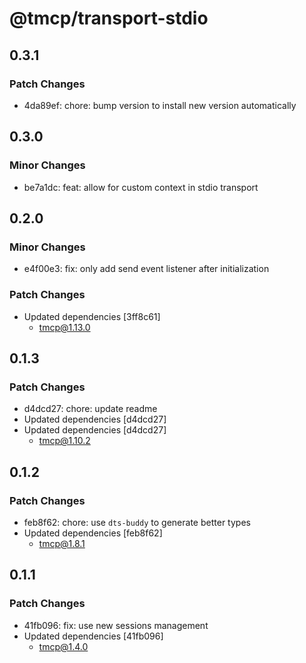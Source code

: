# @tmcp/transport-stdio

## 0.3.1

### Patch Changes

- 4da89ef: chore: bump version to install new version automatically

## 0.3.0

### Minor Changes

- be7a1dc: feat: allow for custom context in stdio transport

## 0.2.0

### Minor Changes

- e4f00e3: fix: only add send event listener after initialization

### Patch Changes

- Updated dependencies [3ff8c61]
    - tmcp@1.13.0

## 0.1.3

### Patch Changes

- d4dcd27: chore: update readme
- Updated dependencies [d4dcd27]
- Updated dependencies [d4dcd27]
    - tmcp@1.10.2

## 0.1.2

### Patch Changes

- feb8f62: chore: use `dts-buddy` to generate better types
- Updated dependencies [feb8f62]
    - tmcp@1.8.1

## 0.1.1

### Patch Changes

- 41fb096: fix: use new sessions management
- Updated dependencies [41fb096]
    - tmcp@1.4.0
